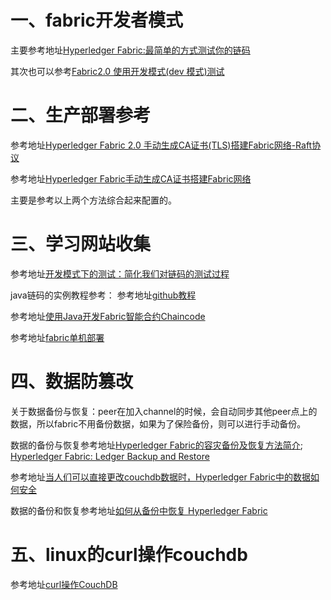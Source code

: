 # 一、fabric开发者模式
主要参考地址[Hyperledger Fabric:最简单的方式测试你的链码](https://www.cnblogs.com/cbkj-xd/p/11940323.html)

其次也可以参考[Fabric2.0 使用开发模式(dev 模式)测试](https://blog.csdn.net/weixin_43839871/article/details/107002767)

# 二、生产部署参考
参考地址[Hyperledger Fabric 2.0 手动生成CA证书(TLS)搭建Fabric网络-Raft协议](https://segmentfault.com/a/1190000023337696)

参考地址[Hyperledger Fabric手动生成CA证书搭建Fabric网络](https://www.cnblogs.com/cbkj-xd/p/12006275.html)

主要是参考以上两个方法综合起来配置的。


# 三、学习网站收集
参考地址[开发模式下的测试：简化我们对链码的测试过程](https://www.chaindesk.cn/witbook/11/119)

java链码的实例教程参考：
参考地址[github教程](https://github.com/hooj0/fabric-chaincode-java)

参考地址[使用Java开发Fabric智能合约Chaincode](https://blog.csdn.net/DamonREN/article/details/105554491)

参考地址[fabric单机部署](https://www.cnblogs.com/llongst/p/9571321.html)

# 四、数据防篡改

关于数据备份与恢复：peer在加入channel的时候，会自动同步其他peer点上的数据，所以fabric不用备份数据，如果为了保险备份，则可以进行手动备份。

数据的备份与恢复参考地址[Hyperledger Fabric的容灾备份及恢复方法简介](https://www.jianshu.com/p/455b8f8dd2e7);
[Hyperledger Fabric: Ledger Backup and Restore](http://www.bchainledger.com/2019/02/hyperledger-fabric-ledger-backup-and.html)

参考地址[当人们可以直接更改couchdb数据时，Hyperledger Fabric中的数据如何安全](https://stackoom.com/question/3NWC8/%E5%BD%93%E4%BA%BA%E4%BB%AC%E5%8F%AF%E4%BB%A5%E7%9B%B4%E6%8E%A5%E6%9B%B4%E6%94%B9couchdb%E6%95%B0%E6%8D%AE%E6%97%B6-Hyperledger-Fabric%E4%B8%AD%E7%9A%84%E6%95%B0%E6%8D%AE%E5%A6%82%E4%BD%95%E5%AE%89%E5%85%A8)

数据的备份和恢复参考地址[如何从备份中恢复 Hyperledger Fabric](https://www.devprovider.com/how-to-restore-hyperledger-fabric-from-backup/)

# 五、linux的curl操作couchdb
参考地址[curl操作CouchDB](https://www.cnblogs.com/MikeZhang/p/curlOptCouchDB20141007.html)
